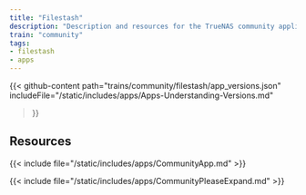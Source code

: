 ```yaml
---
title: "Filestash"
description: "Description and resources for the TrueNAS community application called Filestash."
train: "community"
tags:
- filestash
- apps
---
```


{{< github-content 
    path="trains/community/filestash/app_versions.json"
	includeFile="/static/includes/apps/Apps-Understanding-Versions.md"
>}}

## Resources

{{< include file="/static/includes/apps/CommunityApp.md" >}}

{{< include file="/static/includes/apps/CommunityPleaseExpand.md" >}}

<!--
<div class="docs-sections">

{{< doc-card title="<appname> Deployments" link="/resources/"
descr="How to deploy and configure the <appname> app." >}}

</div>
-->
